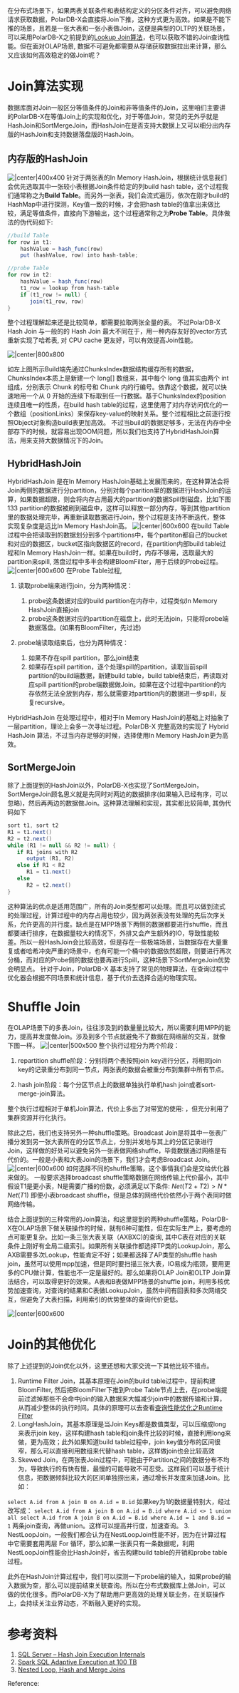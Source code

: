 在分布式场景下，如果两表关联条件和表结构定义的分区条件对齐，可以避免网络请求获取数据，PolarDB-X会直接将Join下推，这种方式更为高效。如果是不能下推的场景，且若是一张大表和一张小表做Join，这便是典型的OLTP的关联场景，可以采用PolarDB-X之前提到的[Lookup Join算法](https://zhuanlan.zhihu.com/p/363151441)，也可以获取不错的Join查询性能。但在面对OLAP场景, 数据不可避免都需要从存储获取数据拉出来计算，那么又应该如何高效稳定的做Join呢？

# Join算法实现

数据库面对Join一般区分等值条件的Join和非等值条件的Join，这里咱们主要讲的PolarDB-X在等值Join上的实现和优化，对于等值Join，常见的无外乎就是HashJoin和SortMergeJoin，而HashJoin在是否支持大数据上又可以细分出内存版的HashJoin和支持数据落盘版的HashJoin。

## 内存版的HashJoin

![|center|400x400](https://cdn.jsdelivr.net/gh/fuyufjh/md2zhihu@_md2zhihu_Downloads_40b3de68/zhihu/分布式数据库如何实现Join(二)/1623217771124-88156da2-533c-4d7a-bc21-15ce902b0e00.png) 
针对于两张表的In Memory HashJoin，根据统计信息我们会优先选取其中一张较小表根据Join条件给定的列build hash table，这个过程我们通常称之为**Build Table**。而另外一张表，我们会流式遍历，依次在刚才build的HashMap中进行探测，Key值一致的时候，才会把hash table的值拿出来做比较，满足等值条件，直接向下游输出，这个过程通常称之为**Probe Table**。具体做法的伪代码如下:

```java
//build Table
for row in t1:
    hashValue = hash_func(row)
    put (hashValue, row) into hash-table;

//probe Table
for row in t2:
    hashValue = hash_func(row)
    t1_row = lookup from hash-table 
    if (t1_row != null) {
       join(t1_row, row) 
}
```

整个过程理解起来还是比较简单，都需要拉取两张全量的表。
不过PolarDB-X Hash Join 与一般的的 Hash Join 最大不同在于，用一种内存友好的vector方式重新实现了哈希表, 对 CPU cache 更友好，可以有效提高Join性能。

![|center|800x800](https://cdn.jsdelivr.net/gh/fuyufjh/md2zhihu@_md2zhihu_Downloads_40b3de68/zhihu/分布式数据库如何实现Join(二)/1623217128192-b20d6ee1-5794-4b83-b014-6a1363409d6e.png)

如左上图所示Build端先通过ChunksIndex数据结构缓存所有的数据，ChunksIndex本质上是新建一个 long[] 数组来，其中每个 long 值其实由两个 int 组成，分别表示 Chunk 的标号和 Chunk 内的行编号。依靠这个数据，就可以快速地用一个从 0 开始的连续下标取到任一行数据。基于ChunksIndex的position 连续且唯一的性质，在build hash table的过程，这里使用了对内存访问优化的一个数组（positionLinks）来保存key-value的映射关系。整个过程相比之前逐行按照Object对象构造build表更加高效。
不过当build的数据足够多，无法在内存中全部存下的时候，就容易出现OOM问题，所以我们也支持了HybridHashJoin算法，用来支持大数据情况下的Join。

## HybridHashJoin

HybridHashJoin 是在In Memory HashJoin基础上发展而来的，在这种算法会将Join两侧的数据进行分partition，分别对每个parition里的数据进行HashJoin的运算，如果数据超限，则会将内存占用最大的partition的数据Spill到磁盘，比如下图133 partition的数据被刷到磁盘中，这样可以释放一部分内存，等到其他partition里的数据处理完毕，再重新读取数据进行Join，整个过程是支持不断迭代，整体实现复杂度是远比In Memory HashJoin高。
![|center|600x600](https://cdn.jsdelivr.net/gh/fuyufjh/md2zhihu@_md2zhihu_Downloads_40b3de68/zhihu/分布式数据库如何实现Join(二)/1621837601432-edb61387-4d2f-4dbb-ba34-58d2a6ccd36b.png)
在build Table过程中会把读取到的数据划分到多个partitions中，每个partiton都自己的bucket和对应的数据区，bucket区指向数据区的record，在partition内部build table过程和In Memory HashJoin一样。如果在build时，内存不够用，选取最大的partition来spill, 落盘过程中多半会构建BloomFilter，用于后续的Probe过程。
![|center|600x600](https://cdn.jsdelivr.net/gh/fuyufjh/md2zhihu@_md2zhihu_Downloads_40b3de68/zhihu/分布式数据库如何实现Join(二)/1621839090107-657739c2-d0a7-4248-8463-5eb96154c52b.png)
在Probe Table过程,

1.  读取probe端来进行join，分为两种情况：
    1.  probe这条数据对应的build partition在内存中，过程类似In Memory HashJoin直接join
    1.  probe这条数据对应的partition在磁盘上，此时无法join，只能将probe端数据落盘。(如果有BloomFilter，先过滤)

1.  probe端读取结束后，也分为两种情况：
    1.  如果不存在spill partition，那么join结束
    1.  如果存在spill partition，逐个处理spill的partition，读取当前spill partition的build端数据，新建build table，build table结束后，再读取对应spill partition的probe端数据做Join。如果在这个过程中partition的内存依然无法全放到内存，那么就需要对partition内的数据进一步spill，反复recursive。

HybridHashJoin 在处理过程中，相对于In Memory HashJoin的基础上对抽象了一层partition，理论上会多一次寻址过程。PolarDB-X 完整高效的实现了 Hybrid HashJoin 算法，不过当内存足够的时候，选择使用In Memory HashJoin更为高效。

## SortMergeJoin

除了上面提到的HashJoin以外，PolarDB-X也实现了SortMergeJoin，SortMergeJoin顾名思义就是先同时对两边的数据排序(如果输入已经有序，可以忽略)，然后再两边的数据做Join。这种算法理解和实现，其实都比较简单, 其伪代码如下

```java
sort t1, sort t2
R1 = t1.next()
R2 = t2.next()
while (R1 != null && R2 != null) {
   if R1 joins with R2  
      output (R1, R2)
   else if R1 < R2  
      R1 = t1.next()
   else
      R2 = t2.next()
}
```

这种算法的优点是适用范围广，所有的Join类型都可以处理。而且可以做到流式的处理过程，计算过程中的内存占用也较少，因为两张表没有处理的先后次序关系，允许更高的并行度。缺点是在MPP场景下两侧的数据都要进行shuffle，而且都要进行排序，在数据量较大的情况下，外排又会产生额外的IO，导致性能较差。所以一般HashJoin会比较高效，但是存在一些极端场景，当数据存在大量重复或者哈希冲突严重的场景中，也有可能一个桶中的数据依然超限，则要进行再次分桶，而对应的Probe侧的数据也要再进行Spill，这种场景下SortMergeJoin优势会明显点。
针对于Join，PolarDB-X 基本支持了常见的物理算法，在查询过程中优化器会根据不同场景和统计信息，基于代价去选择合适的物理实现。

# Shuffle Join

在OLAP场景下的多表Join，往往涉及到的数量量比较大，所以需要利用MPP的能力，提高并发度做Join。涉及到多个节点就避免不了数据在网络层的交互，就像下图一样。
![|center|500x500](https://cdn.jsdelivr.net/gh/fuyufjh/md2zhihu@_md2zhihu_Downloads_40b3de68/zhihu/分布式数据库如何实现Join(二)/1623218415959-f492516c-8a33-485b-806b-8a32e5b50c36.png) 
整个执行过程分为两个阶段：

1.  repartition shuffle阶段：分别将两个表按照join key进行分区，将相同join key的记录重分布到同一节点，两张表的数据会被重分布到集群中所有节点。

1.  hash join阶段：每个分区节点上的数据单独执行单机hash join或者sort-merge-join算法。

整个执行过程相对于单机Join算法，代价上多出了对带宽的使用: ，但充分利用了集群资源并行化执行。

除此之后，我们也支持另外一种shuffle策略。Broadcast Join是将其中一张表广播分发到另一张大表所在的分区节点上，分别并发地与其上的分区记录进行Join，这样做的好处可以避免另外一张表做网络shuffle，毕竟数据通过网络是有代价的。一般是小表和大表Join的场景下，我们才会考虑Broadcast Join。
![|center|600x600](https://cdn.jsdelivr.net/gh/fuyufjh/md2zhihu@_md2zhihu_Downloads_40b3de68/zhihu/分布式数据库如何实现Join(二)/1623218434570-7a62120c-3f3e-41ad-bf8a-60cfb665448c.png)
如何选择不同的shuffle策略，这个事情我们会是交给优化器来做的。 一般要求选择broadcast shuffle策略数据在网络传输上代价最小，其中假设T1是更小表，N是需要广播的份数，必须满足以下条件:
                                                $Net(T2 + T2) >  N * Net(T1)$
即便小表broadcast shuffle，但是总体的网络代价依然小于两个表同时做网络传输。

结合上面提到的三种常用的Join算法，和这里提到的两种shuffle策略，PolarDB-X在OLAP场景下做关联操作的时候，就有6种可能性，但在实际生产上，要考虑的点可能更复杂。比如一条三张大表关联（AXBXC)的查询, 其中C表在对应的关联条件上刚好有全局二级索引。如果所有关联操作都选择TP类的LookupJoin，那么AXB需要多次Lookup，性能肯定不好；如果都选择了AP类型的shuffle hash join，虽然可以使用mpp加速，但是同时要扫描三张大表，IO易成为瓶颈，要用更多的CPU做计算，性能也不一定是最好的。那么如果将OLAP Join和OLTP Join算法结合，可以取得更好的效果。A表和B表做MPP场景的shuffle join，利用多核优势加速查询，对查询的结果和C表做LookupJoin，虽然中间有回表和多次网络交互，但避免了大表扫描，利用索引的优势整体的查询代价更低。

![|center|600x600](https://cdn.jsdelivr.net/gh/fuyufjh/md2zhihu@_md2zhihu_Downloads_40b3de68/zhihu/分布式数据库如何实现Join(二)/1623220675624-860c55dd-88f9-43d3-b375-f1b47710d251.png)

# Join的其他优化

除了上述提到的Join优化以外，这里还想和大家交流一下其他比较不错点。

1.  Runtime Filter Join，其基本原理在Join的build table过程中，提前构建BloomFilter, 然后把BloomFilter下推到Probe Table节点上去，在probe端提前过滤掉那些不会命中join的输入数据来大幅减少join中的数据传输和计算，从而减少整体的执行时间。具体的原理可以去查看[查询性能优化之Runtime Filter](https://zhuanlan.zhihu.com/p/374143999)
1.  LongHashJoin，其基本原理是当Join Keys都是数值类型，可以压缩成long来表示join key，这样构建hash table和join条件比较的时候，直接利用long来做，更为高效；此外如果知道build table过程中，join key值分布的区间很窄，那么可以直接利用数组来代替hash table，这样做join也会比较高效
1.  Skewed Join，在两张表Join过程中，可能由于Partition之间的数据分布不均为，导致执行的有快有慢，最慢的可能导致不可忍受。这样我们可以基于统计信息，把数据倾斜比较大的区间单独捞出来，通过增长并发度来加速Join。比如：

`select A.id from A join B on A.id = B.id`
如果key为1的数据量特别大，经过改写成：
`select A.id from A join B on A.id = B.id where A.id <> 1 union all select A.id from A join B on A.id = B.id where A.id = 1 and B.id = 1` 
两条join查询，再做union。这样可以提高并行度，加速查询。
3. NestLoopJoin，一般我们都会认为在NestLoopJoin性能不好，因为在计算过程中它需要套用两层 For 循环，那么如果一张表只有一条数据呢，利用NestLoopJoin性能会比HashJoin好，省去构建build table的开销和probe table过程。

此外在HashJoin计算过程中，我们可以探测一下probe端的输入，如果probe的输入数据为空，那么可以提前结束关联查询。所以在分布式数据库上做Join，可以做的优化很多。而PolarDB-X为了帮助用户更高效的处理关联业务，在关联操作上，会持续关注业界动态，不断融入更好的实现。

# 参考资料

1.  [SQL Server – Hash Join Execution Internals](https://www.sqlshack.com/hash-join-execution-internals/)
1.  [Spark SQL Adaptive Execution at 100 TB](https://software.intel.com/content/www/us/en/develop/articles/spark-sql-adaptive-execution-at-100-tb.html)
1.  [Nested Loop, Hash and Merge Joins](https://tomyrhymond.wordpress.com/2011/10/01/nested-loop-hash-and-merge-joins/)



Reference:

